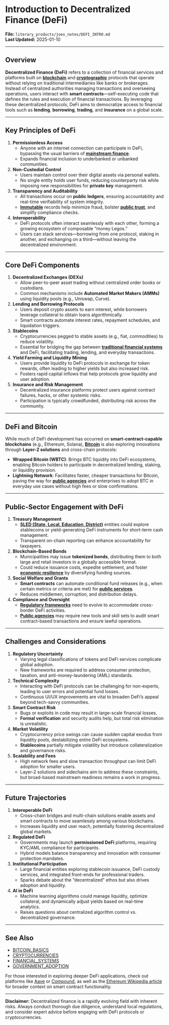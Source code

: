 # Introduction to Decentralized Finance (DeFi)

**File:** `literary_products/joes_notes/DEFI_INTRO.md`\
**Last Updated:** 2025-01-10

***

## Overview

**Decentralized Finance (DeFi)** refers to a collection of financial services and platforms built on [**blockchain**](../MISC/BITCOIN_BASICS.md) and [**cryptographic**](CRYPTOGRAPHY_BASICS.md) protocols that operate without relying on traditional intermediaries like banks or brokerages. Instead of centralized authorities managing transactions and overseeing operations, users interact with **smart contracts**—self-executing code that defines the rules and execution of financial transactions. By leveraging these decentralized protocols, DeFi aims to democratize access to financial tools such as **lending**, **borrowing**, **trading**, and **insurance** on a global scale.

***

## Key Principles of DeFi

1. **Permissionless Access**
   * Anyone with an internet connection can participate in DeFi, bypassing the usual barriers of [**mainstream finance**](../../../literary_products/joes_notes/MAINSTREAM_FINANCE.md).
   * Expands financial inclusion to underbanked or unbanked communities.
2. **Non-Custodial Control**
   * Users maintain control over their digital assets via personal wallets.
   * No single entity holds user funds, reducing counterparty risk while imposing new responsibilities for **private key** management.
3. **Transparency and Auditability**
   * All transactions occur on **public ledgers**, ensuring accountability and real-time verifiability of system integrity.
   * [**Immutable**](../MISC/BITCOIN_BASICS.md#immutability) records help minimize fraud, bolster [**public trust**](../MISC/PUBLIC_TRUST.md), and simplify compliance checks.
4. **Interoperability**
   * DeFi protocols often interact seamlessly with each other, forming a growing ecosystem of composable “money Legos.”
   * Users can stack services—borrowing from one protocol, staking in another, and exchanging on a third—without leaving the decentralized environment.

***

## Core DeFi Components

1. **Decentralized Exchanges (DEXs)**
   * Allow peer-to-peer asset trading without centralized order books or custodians.
   * Common mechanisms include **Automated Market Makers (AMMs)** using liquidity pools (e.g., Uniswap, Curve).
2. **Lending and Borrowing Protocols**
   * Users deposit crypto assets to earn interest, while borrowers leverage collateral to obtain loans algorithmically.
   * Smart contracts automate interest rates, repayment schedules, and liquidation triggers.
3. **Stablecoins**
   * Cryptocurrencies pegged to stable assets (e.g., fiat, commodities) to reduce volatility.
   * Essential for bridging the gap between [**traditional financial systems**](../STRATEGY/FINANCIAL_SYSTEMS.md) and DeFi, facilitating trading, lending, and everyday transactions.
4. **Yield Farming and Liquidity Mining**
   * Users provide liquidity to DeFi protocols in exchange for token rewards, often leading to higher yields but also increased risk.
   * Fosters rapid capital inflows that help protocols grow liquidity and user adoption.
5. **Insurance and Risk Management**
   * Decentralized insurance platforms protect users against contract failures, hacks, or other systemic risks.
   * Participation is typically crowdfunded, distributing risk across the community.

***

## DeFi and Bitcoin

While much of DeFi development has occurred on **smart-contract-capable blockchains** (e.g., Ethereum, Solana), [**Bitcoin**](../MISC/BITCOIN.md) is also exploring innovations through **Layer-2 solutions** and cross-chain protocols:

* **Wrapped Bitcoin (WBTC)**: Brings BTC liquidity into DeFi ecosystems, enabling Bitcoin holders to participate in decentralized lending, staking, or liquidity provision.
* **Lightning Network**: Facilitates faster, cheaper transactions for Bitcoin, paving the way for [**public agencies**](../MISC/PUBLIC_AGENCIES.md) and enterprises to adopt BTC in everyday use cases without high fees or slow confirmations.

***

## Public-Sector Engagement with DeFi

1. **Treasury Management**
   * [**SLED (State, Local, Education, District)**](../MISC/SLED_VERTICES.md) entities could explore stablecoins or yield-generating DeFi instruments for short-term cash management.
   * Transparent on-chain reporting can enhance accountability for taxpayers.
2. **Blockchain-Based Bonds**
   * Municipalities may issue **tokenized bonds**, distributing them to both large and retail investors in a globally accessible format.
   * Could reduce issuance costs, expedite settlement, and foster [**economic resilience**](../../../literary_products/joes_notes/ECONOMIC_RESILIENCE.md) by diversifying funding sources.
3. **Social Welfare and Grants**
   * **Smart contracts** can automate conditional fund releases (e.g., when certain metrics or criteria are met) for [**public services**](../MISC/PUBLIC_SERVICES.md).
   * Reduces middlemen, corruption, and distribution delays.
4. **Compliance and Oversight**
   * [**Regulatory frameworks**](../MISC/REGULATORY_FRAMEWORKS.md) need to evolve to accommodate cross-border DeFi activities.
   * [**Public agencies**](../MISC/PUBLIC_AGENCIES.md) may require new tools and skill sets to audit smart contract-based transactions and ensure lawful operations.

***

## Challenges and Considerations

1. **Regulatory Uncertainty**
   * Varying legal classifications of tokens and DeFi services complicate global adoption.
   * New frameworks are required to address consumer protection, taxation, and anti-money-laundering (AML) standards.
2. **Technical Complexity**
   * Interacting with DeFi protocols can be challenging for non-experts, leading to user errors and potential fund losses.
   * Continuous UI/UX improvements are vital to broaden DeFi’s appeal beyond tech-savvy communities.
3. **Smart Contract Risk**
   * Bugs or exploits in code may result in large-scale financial losses.
   * **Formal verification** and security audits help, but total risk elimination is unrealistic.
4. **Market Volatility**
   * Cryptocurrency price swings can cause sudden capital exodus from liquidity pools, destabilizing entire DeFi ecosystems.
   * **Stablecoins** partially mitigate volatility but introduce collateralization and governance risks.
5. **Scalability and Fees**
   * High network fees and slow transaction throughput can limit DeFi adoption for smaller users.
   * Layer-2 solutions and sidechains aim to address these constraints, but broad-based mainstream readiness remains a work in progress.

***

## Future Trajectories

1. **Interoperable DeFi**
   * Cross-chain bridges and multi-chain solutions enable assets and smart contracts to move seamlessly among various blockchains.
   * Increases liquidity and user reach, potentially fostering decentralized global markets.
2. **Regulated DeFi**
   * Governments may launch **permissioned DeFi** platforms, requiring KYC/AML compliance for participants.
   * Hybrid models balance transparency and innovation with consumer protection mandates.
3. **Institutional Participation**
   * Large financial entities exploring stablecoin issuance, DeFi custody services, and integrated front-ends for professional traders.
   * Sparks debate about the “decentralized” ethos but also drives adoption and liquidity.
4. **AI in DeFi**
   * Machine learning algorithms could manage liquidity, optimize collateral, and dynamically adjust yields based on real-time analytics.
   * Raises questions about centralized algorithm control vs. decentralized governance.

***

## See Also

* [BITCOIN\_BASICS](../MISC/BITCOIN_BASICS.md)
* [CRYPTOCURRENCIES](CRYPTOCURRENCIES.md)
* [FINANCIAL\_SYSTEMS](../STRATEGY/FINANCIAL_SYSTEMS.md)
* [GOVERNMENT\_ADOPTION](../MISC/GOVERNMENT_ADOPTION.md)

For those interested in exploring deeper DeFi applications, check out platforms like [Aave](https://aave.com/) or [Compound](https://compound.finance/), as well as the [Ethereum Wikipedia article](https://en.wikipedia.org/wiki/Ethereum) for broader context on smart contract functionality.

***

**Disclaimer:** Decentralized finance is a rapidly evolving field with inherent risks. Always conduct thorough due diligence, understand local regulations, and consider expert advice before engaging with DeFi protocols or cryptocurrencies.
